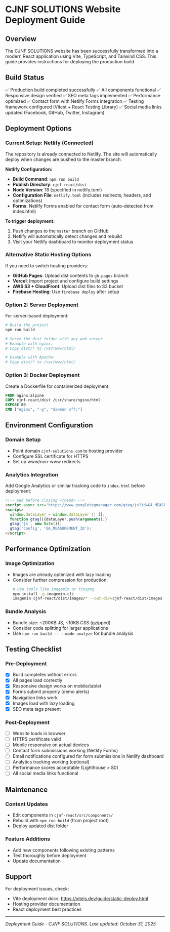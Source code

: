 # CJNF SOLUTIONS Website Deployment Guide

## Overview
The CJNF SOLUTIONS website has been successfully transformed into a modern React application using Vite, TypeScript, and Tailwind CSS. This guide provides instructions for deploying the production build.

## Build Status
✅ Production build completed successfully
✅ All components functional
✅ Responsive design verified
✅ SEO meta tags implemented
✅ Performance optimized
✅ Contact form with Netlify Forms integration
✅ Testing framework configured (Vitest + React Testing Library)
✅ Social media links updated (Facebook, GitHub, Twitter, Instagram)

## Deployment Options

### Current Setup: Netlify (Connected)
The repository is already connected to Netlify. The site will automatically deploy when changes are pushed to the master branch.

**Netlify Configuration:**
- **Build Command**: `npm run build`
- **Publish Directory**: `cjnf-react/dist`
- **Node Version**: 18 (specified in netlify.toml)
- **Configuration File**: `netlify.toml` (includes redirects, headers, and optimizations)
- **Forms**: Netlify Forms enabled for contact form (auto-detected from index.html)

**To trigger deployment:**
1. Push changes to the `master` branch on GitHub
2. Netlify will automatically detect changes and rebuild
3. Visit your Netlify dashboard to monitor deployment status

### Alternative Static Hosting Options
If you need to switch hosting providers:

- **GitHub Pages**: Upload dist contents to `gh-pages` branch
- **Vercel**: Import project and configure build settings
- **AWS S3 + CloudFront**: Upload dist files to S3 bucket
- **Firebase Hosting**: Use `firebase deploy` after setup

### Option 2: Server Deployment
For server-based deployment:

```bash
# Build the project
npm run build

# Serve the dist folder with any web server
# Example with nginx:
# Copy dist/* to /var/www/html/

# Example with Apache:
# Copy dist/* to /var/www/html/
```

### Option 3: Docker Deployment
Create a Dockerfile for containerized deployment:

```dockerfile
FROM nginx:alpine
COPY cjnf-react/dist /usr/share/nginx/html
EXPOSE 80
CMD ["nginx", "-g", "daemon off;"]
```

## Environment Configuration

### Domain Setup
- Point domain `cjnf-solutions.com` to hosting provider
- Configure SSL certificate for HTTPS
- Set up www/non-www redirects

### Analytics Integration
Add Google Analytics or similar tracking code to `index.html` before deployment:

```html
<!-- Add before closing </head> -->
<script async src="https://www.googletagmanager.com/gtag/js?id=GA_MEASUREMENT_ID"></script>
<script>
  window.dataLayer = window.dataLayer || [];
  function gtag(){dataLayer.push(arguments);}
  gtag('js', new Date());
  gtag('config', 'GA_MEASUREMENT_ID');
</script>
```

## Performance Optimization

### Image Optimization
- Images are already optimized with lazy loading
- Consider further compression for production:
  ```bash
  # Use tools like imagemin or tinypng
  npm install -g imagemin-cli
  imagemin cjnf-react/dist/images/* --out-dir=cjnf-react/dist/images --plugin=mozjpeg --plugin=pngquant
  ```

### Bundle Analysis
- Bundle size: ~200KB JS, ~10KB CSS (gzipped)
- Consider code splitting for larger applications
- Use `npm run build -- --mode analyze` for bundle analysis

## Testing Checklist

### Pre-Deployment
- [x] Build completes without errors
- [x] All pages load correctly
- [x] Responsive design works on mobile/tablet
- [x] Forms submit properly (demo alerts)
- [x] Navigation links work
- [x] Images load with lazy loading
- [x] SEO meta tags present

### Post-Deployment
- [ ] Website loads in browser
- [ ] HTTPS certificate valid
- [ ] Mobile responsive on actual devices
- [ ] Contact form submissions working (Netlify Forms)
- [ ] Email notifications configured for form submissions in Netlify dashboard
- [ ] Analytics tracking working (optional)
- [ ] Performance scores acceptable (Lighthouse > 80)
- [ ] All social media links functional

## Maintenance

### Content Updates
- Edit components in `cjnf-react/src/components/`
- Rebuild with `npm run build` (from project root)
- Deploy updated dist folder

### Feature Additions
- Add new components following existing patterns
- Test thoroughly before deployment
- Update documentation

## Support
For deployment issues, check:
- Vite deployment docs: https://vitejs.dev/guide/static-deploy.html
- Hosting provider documentation
- React deployment best practices

---

*Deployment Guide - CJNF SOLUTIONS. Last updated: October 31, 2025*
